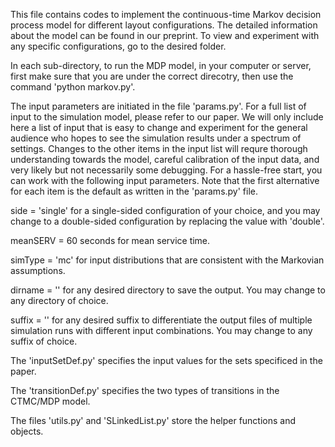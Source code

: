This file contains codes to implement the continuous-time Markov decision process model for different layout configurations. The detailed information about the model can be found in our preprint. To view and experiment with any specific configurations, go to the desired folder.

In each sub-directory, to run the MDP model, in your computer or server, first make sure that you are under the correct direcotry, then use the command 'python markov.py'.

The input parameters are initiated in the file 'params.py'. For a full list of input to the simulation model, please refer to our paper. We will only include here a list of input that is easy to change and experiment for the general audience who hopes to see the simulation results under a spectrum of settings. Changes to the other items in the input list will requre thorough understanding towards the model, careful calibration of the input data, and very likely but not necessarily some debugging. For a hassle-free start, you can work with the following input parameters. Note that the first alternative for each item is the default as written in the 'params.py' file.

side = 'single' for a single-sided configuration of your choice, and you may change to a double-sided configuration by replacing the value with 'double'.

meanSERV = 60 seconds for mean service time.

simType = 'mc' for input distributions that are consistent with the Markovian assumptions.

dirname = '' for any desired directory to save the output. You may change to any directory of choice.

suffix = '' for any desired suffix to differentiate the output files of multiple simulation runs with different input combinations. You may change to any suffix of choice.

The 'inputSetDef.py' specifies the input values for the sets specificed in the paper.

The 'transitionDef.py' specifies the two types of transitions in the CTMC/MDP model.

The files 'utils.py' and 'SLinkedList.py' store the helper functions and objects.

